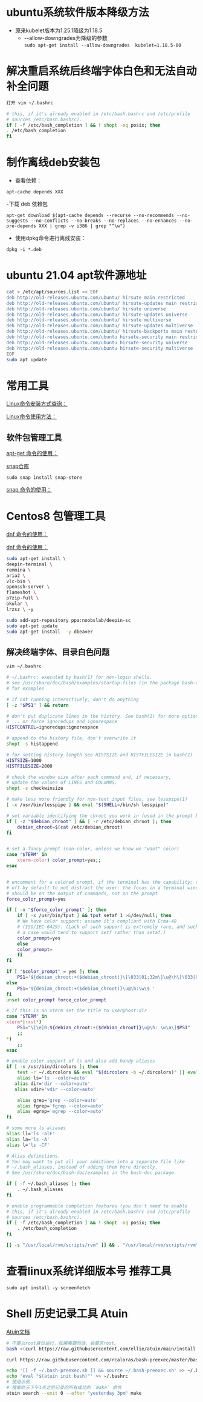 # ubuntu系统软件版本降级方法
- 原来kubelet版本为1.25.1降级为1.18.5
  - --allow-downgrades为降级的参数   
`sudo apt-get install --allow-downgrades  kubelet=1.18.5-00`

# 解决重启系统后终端字体白色和无法自动补全问题
```bash
打开 vim ~/.bashrc

# this, if it's already enabled in /etc/bash.bashrc and /etc/profile
# sources /etc/bash.bashrc).
if [ -f /etc/bash_completion ] && ! shopt -oq posix; then
. /etc/bash_completion
fi
```
# 制作离线deb安装包

- 查看依赖：

`apt-cache depends XXX`

-下载 deb 依赖包

` apt-get download $(apt-cache depends --recurse --no-recommends --no-suggests --no-conflicts --no-breaks --no-replaces --no-enhances --no-pre-depends XXX | grep -v i386 | grep "^\w")
`

-  使用dpkg命令进行离线安装：

`dpkg -i *.deb`


# ubuntu 21.04 apt软件源地址

```bash
cat > /etc/apt/sources.list << EOF
deb http://old-releases.ubuntu.com/ubuntu/ hirsute main restricted
deb http://old-releases.ubuntu.com/ubuntu/ hirsute-updates main restricted
deb http://old-releases.ubuntu.com/ubuntu/ hirsute universe
deb http://old-releases.ubuntu.com/ubuntu/ hirsute-updates universe
deb http://old-releases.ubuntu.com/ubuntu/ hirsute multiverse
deb http://old-releases.ubuntu.com/ubuntu/ hirsute-updates multiverse
deb http://old-releases.ubuntu.com/ubuntu/ hirsute-backports main restricted universe multiverse
deb http://old-releases.ubuntu.com/ubuntu hirsute-security main restricted
deb http://old-releases.ubuntu.com/ubuntu hirsute-security universe
deb http://old-releases.ubuntu.com/ubuntu hirsute-security multiverse
EOF
sudo apt update 
```



# 常用工具
[Linux命令安装方式查询：](https://command-not-found.com/)

[Linux命令使用方法：](https://wangchujiang.com/linux-command/)
## 软件包管理工具

[apt-get 命令的使用：](https://ipcmen.com/apt-get)

[snap仓库](https://snapcraft.io/)

`sudo snap install snap-store`

[snap 命令的使用：](https://ipcmen.com/snap)

# Centos8 包管理工具
[dnf 命令的使用：](https://wangchujiang.com/linux-command/c/dnf.html)

[dnf 命令的使用：](https://www.jianshu.com/p/2cdf7b362311)


```bash
sudo apt-get install \
deepin-terminal \
remmina \
aria2 \
vlc-bin \
openssh-server \
flameshot \
p7zip-full \
okular \ 
lrzsz \ -y

```

```bash
sudo add-apt-repository ppa:noobslab/deepin-sc
sudo apt-get update
sudo apt-get install  -y dbeaver 
```

## 解决终端字体、目录白色问题
```bash
vim ~/.bashrc 

# ~/.bashrc: executed by bash(1) for non-login shells.
# see /usr/share/doc/bash/examples/startup-files (in the package bash-doc)
# for examples

# If not running interactively, don't do anything
[ -z "$PS1" ] && return

# don't put duplicate lines in the history. See bash(1) for more options
# ... or force ignoredups and ignorespace
HISTCONTROL=ignoredups:ignorespace

# append to the history file, don't overwrite it
shopt -s histappend

# for setting history length see HISTSIZE and HISTFILESIZE in bash(1)
HISTSIZE=1000
HISTFILESIZE=2000

# check the window size after each command and, if necessary,
# update the values of LINES and COLUMNS.
shopt -s checkwinsize

# make less more friendly for non-text input files, see lesspipe(1)
[ -x /usr/bin/lesspipe ] && eval "$(SHELL=/bin/sh lesspipe)"

# set variable identifying the chroot you work in (used in the prompt below)
if [ -z "$debian_chroot" ] && [ -r /etc/debian_chroot ]; then
    debian_chroot=$(cat /etc/debian_chroot)
fi


# set a fancy prompt (non-color, unless we know we "want" color)
case "$TERM" in
    xterm-color) color_prompt=yes;;
esac


# uncomment for a colored prompt, if the terminal has the capability; turned
# off by default to not distract the user: the focus in a terminal window
# should be on the output of commands, not on the prompt
force_color_prompt=yes

if [ -n "$force_color_prompt" ]; then
    if [ -x /usr/bin/tput ] && tput setaf 1 >&/dev/null; then
    # We have color support; assume it's compliant with Ecma-48
    # (ISO/IEC-6429). (Lack of such support is extremely rare, and such
    # a case would tend to support setf rather than setaf.)
    color_prompt=yes
    else
    color_prompt=
    fi
fi

if [ "$color_prompt" = yes ]; then
    PS1='${debian_chroot:+($debian_chroot)}\[\033[01;32m\]\u@\h\[\033[00m\]:\[\033[01;34m\]\w\[\033[00m\]\$ '
else
    PS1='${debian_chroot:+($debian_chroot)}\u@\h:\w\$ '
fi
unset color_prompt force_color_prompt

# If this is an xterm set the title to user@host:dir
case "$TERM" in
xterm*|rxvt*)
    PS1="\[\e]0;${debian_chroot:+($debian_chroot)}\u@\h: \w\a\]$PS1"
    ;;
*)
    ;;
esac

# enable color support of ls and also add handy aliases
if [ -x /usr/bin/dircolors ]; then
    test -r ~/.dircolors && eval "$(dircolors -b ~/.dircolors)" || eval "$(dircolors -b)"
    alias ls='ls --color=auto'
   alias dir='dir --color=auto'
   alias vdir='vdir --color=auto'

    alias grep='grep --color=auto'
    alias fgrep='fgrep --color=auto'
    alias egrep='egrep --color=auto'
fi

# some more ls aliases
alias ll='ls -alF'
alias la='ls -A'
alias l='ls -CF'

# Alias definitions.
# You may want to put all your additions into a separate file like
# ~/.bash_aliases, instead of adding them here directly.
# See /usr/share/doc/bash-doc/examples in the bash-doc package.

if [ -f ~/.bash_aliases ]; then
    . ~/.bash_aliases
fi

# enable programmable completion features (you don't need to enable
# this, if it's already enabled in /etc/bash.bashrc and /etc/profile
# sources /etc/bash.bashrc).
if [ -f /etc/bash_completion ] && ! shopt -oq posix; then
    . /etc/bash_completion
fi

[[ -s "/usr/local/rvm/scripts/rvm" ]] && . "/usr/local/rvm/scripts/rvm"

```
# 查看linux系统详细版本号 推荐工具

`sudo apt install -y screenfetch`
# Shell 历史记录工具 Atuin
[Atuin文档](https://github.com/ellie/atuin/blob/main/docs/zh-CN/README.md)
```bash
# 不要以root身份运行，如果需要的话，会要求root。
bash <(curl https://raw.githubusercontent.com/ellie/atuin/main/install.sh)

curl https://raw.githubusercontent.com/rcaloras/bash-preexec/master/bash-preexec.sh -o ~/.bash-preexec.sh

echo '[[ -f ~/.bash-preexec.sh ]] && source ~/.bash-preexec.sh' >> ~/.bashrc
echo 'eval "$(atuin init bash)"' >> ~/.bashrc
# 使用示例
# 搜索昨天下午3点之后记录的所有成功的 `make` 命令
atuin search --exit 0 --after "yesterday 3pm" make
```
